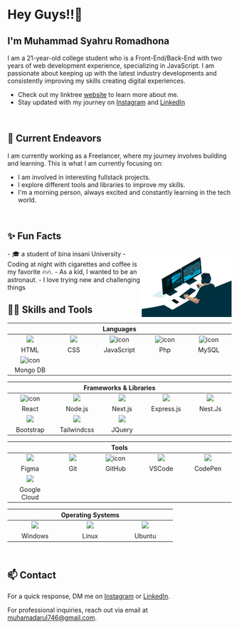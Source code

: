 ## <h1>Hey Guys!!👋</h1>

<h2>I'm Muhammad Syahru Romadhona</h2>

I am a 21-year-old college student who is a Front-End/Back-End with two years of web development experience, specializing in JavaScript. I am passionate about keeping up with the latest industry developments and consistently improving my skills creating digital experiences.
  
- Check out my linktree [website](http://linkmee.github.me/) to learn more about me.
- Stay updated with my journey on [Instagram](https://www.instagram.com/syhru_arr/) and [LinkedIn](https://www.linkedin.com/in/muhammad-syahru-413241278/) 

<br>


## 🔭 Current Endeavors 

I am currently working as a Freelancer, where my journey involves building and learning. This is what I am currently focusing on:

- I am involved in interesting fullstack projects.
- I explore different tools and libraries to improve my skills.
- I'm a morning person, always excited and constantly learning in the tech world.

<br>

  
  ## ✨ Fun Facts   
  <img align="right" src="code.gif" style="width: 40%; height: 40%;"/> 
  - 🎓 a student of bina insani University
  - Coding at night with cigarettes and coffee is my favorite 🔥🔥.
  - As a kid, I wanted to be an astronaut.
  - I love trying new and challenging things 


<br>


## 🧑‍💻 Skills and Tools
<div align="center">
  <table>
    <thead>
      <tr>
        <th colspan="7">Languages</th>
      </tr>
    </thead>
    <tr>
      <td align="center" width=110> <img height=60 src="https://cdn.jsdelivr.net/gh/devicons/devicon/icons/html5/html5-original.svg"/> </td>
       <td align="center" width=110> <img height=60 src="https://cdn.jsdelivr.net/gh/devicons/devicon/icons/css3/css3-original.svg"/> </td>
      <td align="center" width=110>  <img src="https://techstack-generator.vercel.app/js-icon.svg" alt="icon" width="65" height="65" /> </td>
      <td align="center" width=110>  <img src="https://cdn.jsdelivr.net/gh/devicons/devicon/icons/php/php-original.svg" alt="icon" width="65" height="65" /> </td>
      <td align="center" width=110> <img src="https://techstack-generator.vercel.app/mysql-icon.svg" alt="icon" width="65" height="65" /> </td>
    </tr>
    <tr> 
      <td align="center" width=110>HTML</td>
      <td align="center" width=110>CSS</td>
      <td align="center" width=110>JavaScript</td>
      <td align="center" width=110>Php</td>
      <td align="center" width=110>MySQL</td>
    </tr>
    <tr>
      <td align="center" width=110> <img src="https://cdn.jsdelivr.net/gh/devicons/devicon/icons/mongodb/mongodb-original-wordmark.svg" alt="icon" width="65" height="65" /> </td>
    </tr>
    <tr>
      <td align="center" width=110>Mongo DB</td>
    </tr>
    
  </table>

  <table>
    <thead>
      <tr>
        <th colspan="7">Frameworks & Libraries </th>
      </tr>
    </thead>
    <tr>
     <td align="center" width=110>  <img src="https://techstack-generator.vercel.app/react-icon.svg" alt="icon" width="65" height="65" /> </td>
      <td align="center" width=110><img width=60 src="https://cdn.jsdelivr.net/gh/devicons/devicon/icons/nodejs/nodejs-original-wordmark.svg"/></td>
      <td align="center" width=110><img width=60 src="https://cdn.jsdelivr.net/gh/devicons/devicon/icons/nextjs/nextjs-original.svg"/></td>
      <td align="center" width=110><img width=60 src="https://cdn.jsdelivr.net/gh/devicons/devicon/icons/express/express-original.svg"/></td>
      <td align="center" width=110><img width=60 src="https://cdn.jsdelivr.net/gh/devicons/devicon/icons/nestjs/nestjs-plain-wordmark.svg"/></td>
      <tr align="center">
        <td align="center" width=110>React</td>
        <td align="center" width=110>Node.js</td>
        <td align="center" width=110>Next.js</td>
        <td align="center" width=110>Express.js</td>
        <td align="center" width=110>Nest.Js</td>
      </tr>
      <tr>
      <td align="center" width=110> <img height=60 src="https://cdn.jsdelivr.net/gh/devicons/devicon/icons/bootstrap/bootstrap-original.svg"/></td>
      <td align="center" width=110> <img height=60 src="https://cdn.jsdelivr.net/gh/devicons/devicon/icons/tailwindcss/tailwindcss-original-wordmark.svg"/> </td>
      <td align="center" width=110> <img height=60 src="https://cdn.jsdelivr.net/gh/devicons/devicon/icons/jquery/jquery-original.svg"/> </td>
      <tr align="center">
      <td align="center" width=110>Bootstrap</td>
      <td align="center" width=110>Tailwindcss</td> 
        <td align="center" width=110>JQuery</td>
      </tr>
    </tr>
  </table>
  <table>
    <thead>
    <tr>
      <th colspan="7">Tools</th>
    </tr>
    </thead>
    <tr>
      <td align="center" width=110> <img height=60 src="https://cdn.jsdelivr.net/gh/devicons/devicon/icons/figma/figma-original.svg"/> </td>
      <td align="center" width=110> <img height=60 src="https://cdn.jsdelivr.net/gh/devicons/devicon/icons/git/git-original.svg"/> </td>
      <td align="center" width=110> <img src="https://techstack-generator.vercel.app/github-icon.svg" alt="icon" width="65" height="65" /> </td>
          <td align="center" width=110> <img height=60 src="https://cdn.jsdelivr.net/gh/devicons/devicon/icons/vscode/vscode-original.svg"/> </td>
      <td align="center" width=110> <img height=60 src="https://cdn.jsdelivr.net/gh/devicons/devicon/icons/codepen/codepen-plain.svg"/> </td>
    </tr>
    <tr> 
      <td align="center" width=110>Figma</td>
      <td align="center" width=110>Git</td>
      <td align="center" width=110>GitHub</td>
      <td align="center" width=110>VSCode</td>
      <td align="center" width=110>CodePen</td>
    </tr>
    <tr>
      <td align="center" width=110> <img height=60 src="https://cdn.jsdelivr.net/gh/devicons/devicon/icons/googlecloud/googlecloud-original.svg"/> </td>
    </tr>
    <tr> 
      <td align="center" width=110>Google Cloud</td>
    </tr>
  </table>
  <table>
    <thead>
      <tr>
        <th colspan="7">Operating Systems</th>
      </tr>
    </thead>
    <tr>
      <td align="center" width=110><img height=60 src="https://cdn.jsdelivr.net/gh/devicons/devicon/icons/windows8/windows8-original.svg"/> </td>
      <td align="center" width=110> <img height=60 src="https://cdn.jsdelivr.net/gh/devicons/devicon/icons/linux/linux-original.svg"/> </td>
      <td align="center" width=110> <img height=60 src="https://cdn.jsdelivr.net/gh/devicons/devicon/icons/ubuntu/ubuntu-plain.svg"/> </td>
    <tr> 
      <td align="center" width=110>Windows</td>
      <td align="center" width=110>Linux</td>
      <td align="center" width=110>Ubuntu</td>
    </tr>
  </table>
</div>

<br>






## 📫 Contact

 For a quick response, DM me on [Instagram](https://www.instagram.com/syhru_arr/) or [LinkedIn](https://www.linkedin.com/in/muhammad-syahru-413241278/). 
 
 For professional inquiries, reach out via email at [muhamadarul746@gmail.com](mailto:muhamadarul746@gmail.com). 

